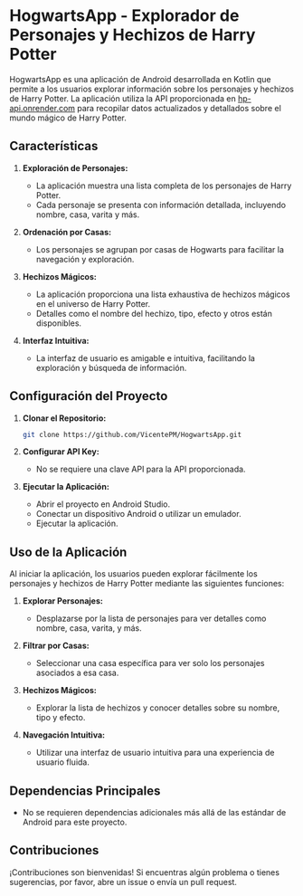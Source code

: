 # HogwartsApp - Explorador de Personajes y Hechizos de Harry Potter

HogwartsApp es una aplicación de Android desarrollada en Kotlin que permite a los usuarios explorar información sobre los personajes y hechizos de Harry Potter. La aplicación utiliza la API proporcionada en [hp-api.onrender.com](https://hp-api.onrender.com/) para recopilar datos actualizados y detallados sobre el mundo mágico de Harry Potter.

## Características

1. **Exploración de Personajes:**
   - La aplicación muestra una lista completa de los personajes de Harry Potter.
   - Cada personaje se presenta con información detallada, incluyendo nombre, casa, varita y más.

2. **Ordenación por Casas:**
   - Los personajes se agrupan por casas de Hogwarts para facilitar la navegación y exploración.

3. **Hechizos Mágicos:**
   - La aplicación proporciona una lista exhaustiva de hechizos mágicos en el universo de Harry Potter.
   - Detalles como el nombre del hechizo, tipo, efecto y otros están disponibles.

4. **Interfaz Intuitiva:**
   - La interfaz de usuario es amigable e intuitiva, facilitando la exploración y búsqueda de información.

## Configuración del Proyecto

1. **Clonar el Repositorio:**
   ```bash
   git clone https://github.com/VicentePM/HogwartsApp.git
   ```

2. **Configurar API Key:**
   - No se requiere una clave API para la API proporcionada.

3. **Ejecutar la Aplicación:**
   - Abrir el proyecto en Android Studio.
   - Conectar un dispositivo Android o utilizar un emulador.
   - Ejecutar la aplicación.

## Uso de la Aplicación

Al iniciar la aplicación, los usuarios pueden explorar fácilmente los personajes y hechizos de Harry Potter mediante las siguientes funciones:

1. **Explorar Personajes:**
   - Desplazarse por la lista de personajes para ver detalles como nombre, casa, varita, y más.

2. **Filtrar por Casas:**
   - Seleccionar una casa específica para ver solo los personajes asociados a esa casa.

3. **Hechizos Mágicos:**
   - Explorar la lista de hechizos y conocer detalles sobre su nombre, tipo y efecto.

4. **Navegación Intuitiva:**
   - Utilizar una interfaz de usuario intuitiva para una experiencia de usuario fluida.

## Dependencias Principales

- No se requieren dependencias adicionales más allá de las estándar de Android para este proyecto.

## Contribuciones

¡Contribuciones son bienvenidas! Si encuentras algún problema o tienes sugerencias, por favor, abre un issue o envía un pull request.
